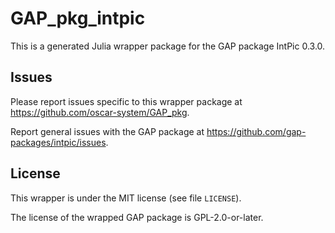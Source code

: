 # GAP_pkg_intpic

This is a generated Julia wrapper package for the GAP package IntPic 0.3.0.

## Issues

Please report issues specific to this wrapper package at <https://github.com/oscar-system/GAP_pkg>.

Report general issues with the GAP package at <https://github.com/gap-packages/intpic/issues>.

## License

This wrapper is under the MIT license (see file `LICENSE`).

The license of the wrapped GAP package is GPL-2.0-or-later.
